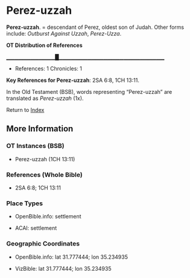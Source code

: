 # Perez-uzzah
**Perez-uzzah**. 
= descendant of Perez, oldest son of Judah. 
Other forms include: 
*Outburst Against Uzzah*, *Perez-Uzza*. 


**OT Distribution of References**

▁▁▁▁▁▁▁▁▁▁▁▁█▁▁▁▁▁▁▁▁▁▁▁▁▁▁▁▁▁▁▁▁▁▁▁▁▁▁
* References: 1 Chronicles: 1



**Key References for Perez-uzzah**: 
2SA 6:8, 1CH 13:11. 


In the Old Testament (BSB), words representing “Perez-uzzah” are translated as 
*Perez-uzzah* (1x). 




Return to [Index](00-Index.md)

## More Information

### OT Instances (BSB)

* Perez-uzzah (1CH 13:11)



### References (Whole Bible)

* 2SA 6:8; 1CH 13:11


### Place Types

* OpenBible.info: settlement

* ACAI: settlement



### Geographic Coordinates

* OpenBible.info: lat 31.777444; lon 35.234935

* VizBible: lat 31.777444; lon 35.234935




